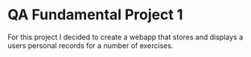 # QA Fundamental Project 1

For this project I decided to create a webapp that stores and displays a users personal records for a number of exercises.
